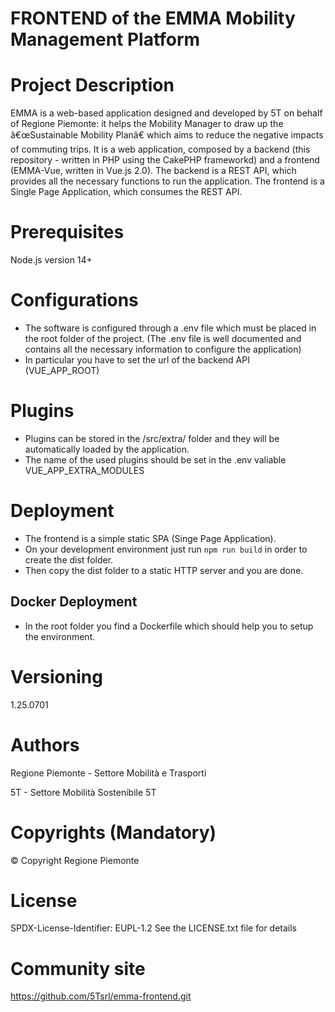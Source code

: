 # FRONTEND of the EMMA Mobility Management Platform

# Project Description
EMMA is a web-based application designed and developed by 5T on behalf of Regione Piemonte: it helps the Mobility Manager to draw up the â€œSustainable Mobility Planâ€ which aims to reduce the negative impacts of commuting trips.
It is a web application, composed by a backend (this repository - written in PHP using the CakePHP frameworkd) and a frontend (EMMA-Vue, written in Vue.js 2.0).
The backend is a REST API, which provides all the necessary functions to run the application.
The frontend is a Single Page Application, which consumes the REST API.

# Prerequisites
Node.js version 14+

# Configurations
- The software is configured through a .env file which must be placed in the root folder of the project. (The .env file is well documented and contains all the necessary information to configure the application)
- In particular you have to set the url of the backend API (VUE_APP_ROOT)

# Plugins
- Plugins can be stored in the /src/extra/ folder and they will be automatically loaded by the application.
- The name of the used plugins should be set in the .env valiable VUE_APP_EXTRA_MODULES

# Deployment
- The frontend is a simple static SPA (Singe Page Application).
- On your development environment just run ``npm run build`` in order to create the dist folder.
- Then copy the dist folder to a static HTTP server and you are done.

## Docker Deployment
- In the root folder you find a Dockerfile which should help you to setup the environment.

# Versioning
1.25.0701

# Authors
Regione Piemonte - Settore Mobilità  e Trasporti

5T - Settore Mobilità  Sostenibile 5T

# Copyrights (Mandatory)
© Copyright Regione Piemonte

# License
SPDX-License-Identifier: EUPL-1.2
See the LICENSE.txt file for details

# Community site
https://github.com/5Tsrl/emma-frontend.git

